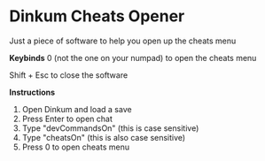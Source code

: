 # Dinkum Cheats Opener
Just a piece of software to help you open up the cheats menu

**Keybinds**
0 (not the one on your numpad) to open the cheats menu

Shift + Esc to close the software

**Instructions**
1. Open Dinkum and load a save
2. Press Enter to open chat
3. Type "devCommandsOn" (this is case sensitive)
4. Type "cheatsOn" (this is also case sensitive)
5. Press 0 to open cheats menu

